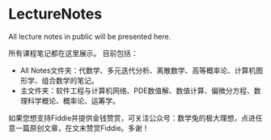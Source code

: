 # LectureNotes
All lecture notes in public will be presented here.

所有课程笔记都在这里展示。
目前包括：
- All Notes文件夹：代数学、多元迭代分析、离散数学、高等概率论、计算机图形学、组合数学的笔记。
- 主文件夹：软件工程与计算机网络、PDE数值解、数值计算、偏微分方程、数理科学概论、概率论、运筹学。

如果您想支持Fiddie并提供金钱赞赏，可关注公众号：数学兔的极大理想，点进任意一篇原创文章，在文末赞赏Fiddie。多谢！

